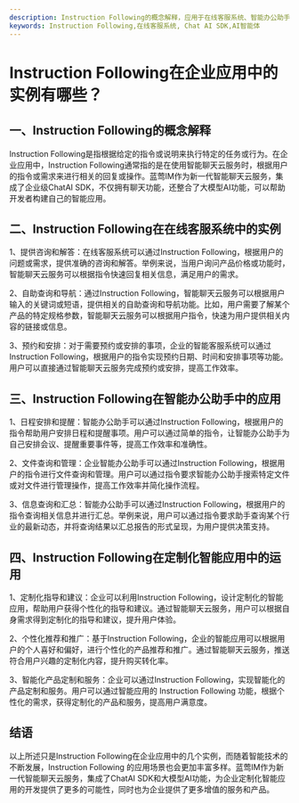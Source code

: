 ```yaml
---
description: Instruction Following的概念解释，应用于在线客服系统、智能办公助手、定制化智能应用等场景。
keywords: Instruction Following,在线客服系统, Chat AI SDK,AI智能体
---
```

# Instruction Following在企业应用中的实例有哪些？

## 一、Instruction Following的概念解释
Instruction Following是指根据给定的指令或说明来执行特定的任务或行为。在企业应用中，Instruction Following通常指的是在使用智能聊天云服务时，根据用户的指令或需求来进行相关的回复或操作。蓝莺IM作为新一代智能聊天云服务，集成了企业级ChatAI SDK，不仅拥有聊天功能，还整合了大模型AI功能，可以帮助开发者构建自己的智能应用。

## 二、Instruction Following在在线客服系统中的实例
1、提供咨询和解答：在线客服系统可以通过Instruction Following，根据用户的问题或需求，提供准确的咨询和解答。举例来说，当用户询问产品价格或功能时，智能聊天云服务可以根据指令快速回复相关信息，满足用户的需求。

2、自助查询和导航：通过Instruction Following，智能聊天云服务可以根据用户输入的关键词或短语，提供相关的自助查询和导航功能。比如，用户需要了解某个产品的特定规格参数，智能聊天云服务可以根据用户指令，快速为用户提供相关内容的链接或信息。

3、预约和安排：对于需要预约或安排的事项，企业的智能客服系统可以通过Instruction Following，根据用户的指令实现预约日期、时间和安排事项等功能。用户可以直接通过智能聊天云服务完成预约或安排，提高工作效率。

## 三、Instruction Following在智能办公助手中的应用
1、日程安排和提醒：智能办公助手可以通过Instruction Following，根据用户的指令帮助用户安排日程和提醒事项。用户可以通过简单的指令，让智能办公助手为自己安排会议、提醒重要事件等，提高工作效率和准确性。

2、文件查询和管理：企业智能办公助手可以通过Instruction Following，根据用户的指令进行文件查询和管理。用户可以通过指令要求智能办公助手搜索特定文件或对文件进行管理操作，提高工作效率并简化操作流程。

3、信息查询和汇总：智能办公助手可以通过Instruction Following，根据用户的指令查询相关信息并进行汇总。举例来说，用户可以通过指令要求助手查询某个行业的最新动态，并将查询结果以汇总报告的形式呈现，为用户提供决策支持。

## 四、Instruction Following在定制化智能应用中的运用
1、定制化指导和建议：企业可以利用Instruction Following，设计定制化的智能应用，帮助用户获得个性化的指导和建议。通过智能聊天云服务，用户可以根据自身需求得到定制化的指导和建议，提升用户体验。

2、个性化推荐和推广：基于Instruction Following，企业的智能应用可以根据用户的个人喜好和偏好，进行个性化的产品推荐和推广。通过智能聊天云服务，推送符合用户兴趣的定制化内容，提升购买转化率。

3、智能化产品定制和服务：企业可以通过Instruction Following，实现智能化的产品定制和服务。用户可以通过智能应用的 Instruction Following 功能，根据个性化的需求，获得定制化的产品和服务，提高用户满意度。

## 结语
以上所述只是Instruction Following在企业应用中的几个实例，而随着智能技术的不断发展，Instruction Following 的应用场景也会更加丰富多样。蓝莺IM作为新一代智能聊天云服务，集成了ChatAI SDK和大模型AI功能，为企业定制化智能应用的开发提供了更多的可能性，同时也为企业提供了更多增值的服务和产品。